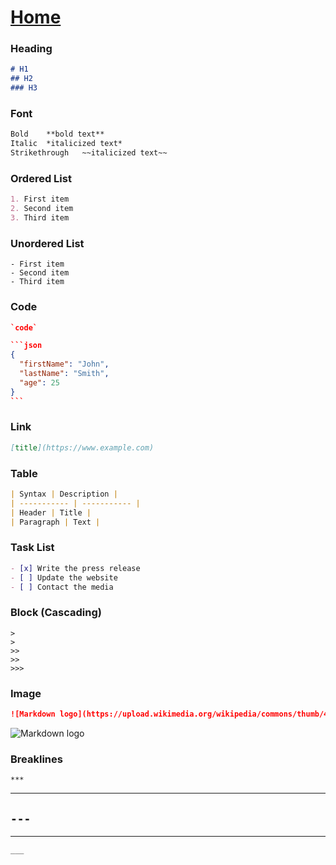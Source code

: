 # [Home](../README.md)

### Heading
```md
# H1
## H2
### H3
````

### Font
```md
Bold	**bold text**
Italic	*italicized text*
Strikethrough	~~italicized text~~
````

### Ordered List
```md
1. First item
2. Second item
3. Third item
```

### Unordered List
```
- First item
- Second item
- Third item
````

### Code 
````json
`code`

```json
{
  "firstName": "John",
  "lastName": "Smith",
  "age": 25
}
```
````

### Link
```md
[title](https://www.example.com)
```


### Table
```md
| Syntax | Description |
| ----------- | ----------- |
| Header | Title |
| Paragraph | Text |
```

### Task List
```md
- [x] Write the press release
- [ ] Update the website
- [ ] Contact the media
```

### Block (Cascading)

```
>
>
>>
>>
>>>
```


### Image
```md
![Markdown logo](https://upload.wikimedia.org/wikipedia/commons/thumb/4/48/Markdown-mark.svg/208px-Markdown-mark.svg.png "Markdown")
```
![Markdown logo](https://upload.wikimedia.org/wikipedia/commons/thumb/4/48/Markdown-mark.svg/208px-Markdown-mark.svg.png "Markdown")

### Breaklines
`***`
***

`---`
---

___
`___`